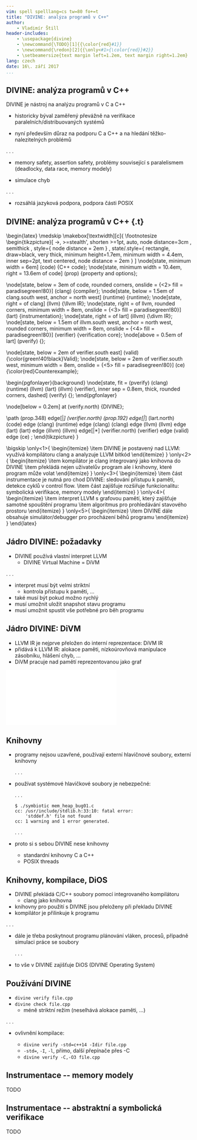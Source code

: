 ```yaml
---
vim: spell spelllang=cs tw=80 fo+=t
title: "DIVINE: analýza programů v C++"
author:
    - Vladimír Štill
header-includes:
    - \usepackage{divine}
    - \newcommand{\TODO}[1]{{\color{red}#1}}
    - \newcommand{\redon}[2]{{\only<#1>{\color{red}}#2}}
    - \setbeamersize{text margin left=1.2em, text margin right=1.2em}
lang: czech
date: 16\. září 2017
...
```


## DIVINE: analýza programů v C++

DIVINE je nástroj na analýzu programů v C a C++

*   historicky býval zaměřený převážně na verifikace paralelních/distribuovaných
    systémů

*   nyní především důraz na podporu C a C++ a na hledání těžko-nalezitelných
    problémů

. . .

*   memory safety, assertion safety, problémy související s paralelismem
    (deadlocky, data race, memory modely)

*   simulace chyb

. . .

*   rozsáhlá jazyková podpora, podpora části POSIX


## DIVINE: analýza programů v C++ {.t}

\begin{latex}
\medskip
\makebox[\textwidth][c]{
\footnotesize
\begin{tikzpicture}[ ->, >=stealth', shorten >=1pt, auto, node distance=3cm
                   , semithick
                   , style={ node distance = 2em }
                   , state/.style={ rectangle, draw=black, very thick,
                     minimum height=1.7em, minimum width = 4.4em, inner
                     sep=2pt, text centered, node distance = 2em }
                   ]
  \node[state, minimum width = 6em] (code) {C++ code};
  \node[state, minimum width = 10.4em, right = 13.6em of code] (prop) {property and options};

  \node[state, below = 3em of code, rounded corners, onslide = {<2> fill = paradisegreen!80}] (clang) {compiler};
  \node[state, below = 1.5em of clang.south west, anchor = north west] (runtime) {runtime};
  \node[state, right = of clang] (llvm) {\llvm IR};
  \node[state, right = of llvm, rounded corners, minimum width = 8em, onslide = {<3> fill = paradisegreen!80}] (lart) {instrumentation};
  \node[state, right = of lart] (illvm) {\divm IR};
  \node[state, below = 1.5em of illvm.south west, anchor = north west, rounded corners, minimum width = 8em, onslide = {<4> fill = paradisegreen!80}] (verifier) {verification core};
  \node[above = 0.5em of lart] (pverify) {};

  \node[state, below = 2em of verifier.south east] (valid) {\color{green!40!black}Valid};
  \node[state, below = 2em of verifier.south west, minimum width = 8em, onslide = {<5> fill = paradisegreen!80}] (ce) {\color{red}Counterexample};

  \begin{pgfonlayer}{background}
      \node[state, fit = (pverify) (clang) (runtime) (llvm) (lart) (illvm) (verifier),
            inner sep = 0.8em, thick, rounded corners, dashed] (verify) {};
  \end{pgfonlayer}

  \node[below = 0.2em] at (verify.north) {DIVINE};

  \path (prop.348) edge[|*] (verifier.north)
        (prop.192) edge[|*] (lart.north)
        (code) edge (clang)
        (runtime) edge (clang)
        (clang) edge (llvm)
        (llvm) edge (lart)
        (lart) edge (illvm)
        (illvm) edge[|*] (verifier.north)
        (verifier) edge (valid) edge (ce)
        ;
\end{tikzpicture}
}

\bigskip
\only<1>{
    \begin{itemize}
        \item DIVINE je postavený nad LLVM: využívá kompilátoru clang a
        analyzuje LLVM bitkód
    \end{itemize}
}
\only<2>{
    \begin{itemize}
        \item kompilátor je clang integrovaný jako knihovna do DIVINE
        \item překládá nejen uživatelův program ale i knihovny, které program
        může volat
    \end{itemize}
}
\only<3>{
    \begin{itemize}
        \item část instrumentace je nutná pro chod DIVINE: sledování přístupu k
        paměti, detekce cyklů v control flow.
        \item část zajišťuje rozšiřuje funkcionalitu: symbolická verifikace,
              memory modely
    \end{itemize}
}
\only<4>{
    \begin{itemize}
        \item interpret LLVM s grafovou pamětí, který zajišťuje samotné
        spouštění programu
        \item algoritmus pro prohledávání stavového prostoru
    \end{itemize}
}
\only<5>{
    \begin{itemize}
        \item DIVINE dále obsahuje simulátor/debugger pro procházení běhů
        programu
    \end{itemize}
}
\end{latex}

## Jádro DIVINE: požadavky

*   DIVINE používá vlastní interpret LLVM
    *   DIVINE Virtual Machine = DiVM

. . .

*   interpret musí být velmi striktní
    *   kontrola přístupu k paměti, …
*   také musí být pokud možno rychlý
*   musí umožnit uložit snapshot stavu programu
*   musí umožnit spustit vše potřebné pro běh programu

## Jádro DIVINE: DiVM

*   LLVM IR je nejprve přeložen do interní reprezentace: DiVM IR
*   přidává k LLVM IR: alokace paměti, nízkoúrovňová manipulace zásobníku,
    hlášení chyb, …
*   DiVM pracuje nad pamětí reprezentovanou jako graf

![\ Paměť jako graf](linklist.pdf)

## Knihovny

*	programy nejsou uzavřené, používají externí hlavičnové soubory, externí
    knihovny

    . . .

*   používat systémové hlavičkové soubory je nebezpečné:

    . . .

    ```{.bash}
    $ ./symbiotic mem_heap_bug01.c
    cc: /usr/include/stdlib.h:33:10: fatal error:
        'stddef.h' file not found
    cc: 1 warning and 1 error generated.
    ```

    . . .

*   proto si s sebou DIVINE nese knihovny
    *   standardní knihovny C a C++
    *   POSIX threads

## Knihovny, kompilace, DiOS

*   DIVINE překládá C/C++ soubory pomocí integrovaného kompilátoru
    *   clang jako knihovna
*   knihovny pro použití s DIVINE jsou přeloženy při překladu DIVINE
*   kompilátor je přilinkuje k programu

. . .

*   dále je třeba poskytnout programu plánování vláken, procesů, případně
    simulaci práce se soubory

    . . .

*   to vše v DIVINE zajišťuje DiOS (DIVINE Operating System)

## Používání DIVINE

*   `divine verify file.cpp`
*   `divine check file.cpp`
    *   méně striktní režim (neselhává alokace paměti, …)

. . .

*   ovlivnění kompilace:

    *   `divine verify -std=c++14 -Idir file.cpp`
    *   `-std=`, `-I`, `-l`, přímo, další přepínače přes -C
    *   `divine verify -C,-O3 file.cpp`

## Instrumentace -- memory modely

TODO

## Instrumentace -- abstraktní a symbolická verifikace

TODO
